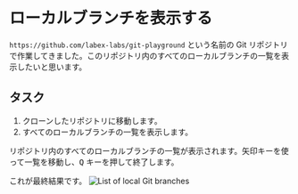 # ローカルブランチを表示する

`https://github.com/labex-labs/git-playground` という名前の Git リポジトリで作業してきました。このリポジトリ内のすべてのローカルブランチの一覧を表示したいと思います。

## タスク

1. クローンしたリポジトリに移動します。
2. すべてのローカルブランチの一覧を表示します。

リポジトリ内のすべてのローカルブランチの一覧が表示されます。矢印キーを使って一覧を移動し、<kbd>Q</kbd> キーを押して終了します。

これが最終結果です。
![List of local Git branches](../assets/challenge-view-all-branches.png)
